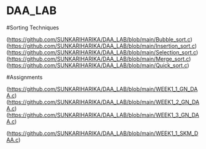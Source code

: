 # DAA_LAB

#Sorting Techniques

(https://github.com/SUNKARIHARIKA/DAA_LAB/blob/main/Bubble_sort.c)
(https://github.com/SUNKARIHARIKA/DAA_LAB/blob/main/Insertion_sort.c)
(https://github.com/SUNKARIHARIKA/DAA_LAB/blob/main/Selection_sort.c)
(https://github.com/SUNKARIHARIKA/DAA_LAB/blob/main/Merge_sort.c)
(https://github.com/SUNKARIHARIKA/DAA_LAB/blob/main/Quick_sort.c)

#Assignments

(https://github.com/SUNKARIHARIKA/DAA_LAB/blob/main/WEEK1_1_GN_DAA.c)
(https://github.com/SUNKARIHARIKA/DAA_LAB/blob/main/WEEK1_2_GN_DAA.c)
(https://github.com/SUNKARIHARIKA/DAA_LAB/blob/main/WEEK1_3_GN_DAA.c)

(https://github.com/SUNKARIHARIKA/DAA_LAB/blob/main/WEEK1_1_SKM_DAA.c)
